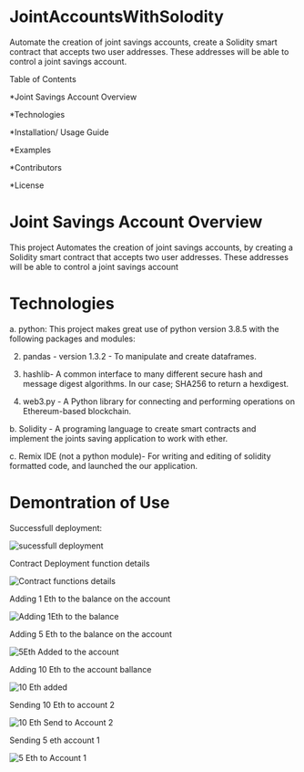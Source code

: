 # JointAccountsWithSolodity

Automate the creation of joint savings accounts, create a Solidity smart contract that accepts two user addresses.
These addresses will be able to control a joint savings account.

Table of Contents

*Joint Savings Account Overview

*Technologies

*Installation/ Usage Guide

*Examples

*Contributors

*License


# Joint Savings Account Overview

This project Automates the creation of joint savings accounts, by creating a Solidity smart contract that accepts two user addresses.
These addresses will be able to control a joint savings account

# Technologies 

a. python: This project makes great use of python version 3.8.5 with the following packages and modules:

2. pandas - version 1.3.2 - To manipulate and create dataframes.

3. hashlib-  A common interface to many different secure hash and message digest algorithms. In our case; SHA256 to return a hexdigest.

4. web3.py - A Python library for connecting and performing operations on Ethereum-based blockchain.


b. Solidity -  A programing language to create smart contracts and implement the joints saving application to work with ether.

c. Remix IDE (not a python module)- For writing and editing of solidity formatted code, and launched the our application.


# Demontration of Use

Successfull deployment:

![sucessfull deployment](https://github.com/shangfii/JointAccountsWithSolodity/blob/main/Execution_Results/contractDeployed.png)

Contract Deployment function details 

![Contract functions details](https://github.com/shangfii/JointAccountsWithSolodity/blob/main/Execution_Results/deployedContractFunctoinDetails.png)

Adding 1 Eth to the balance on the account

![Adding 1Eth to the balance](https://github.com/shangfii/JointAccountsWithSolodity/blob/main/Execution_Results/Adding1Eth.gif)

Adding 5 Eth to the balance on the account

![5Eth Added to the account](https://github.com/shangfii/JointAccountsWithSolodity/blob/main/Execution_Results/5EthDeposit.gif)

Adding 10 Eth to the account ballance 

![10 Eth added](https://github.com/shangfii/JointAccountsWithSolodity/blob/main/Execution_Results/10EthDeposit.gif)

Sending 10 Eth to account 2

![10 Eth Send to Account 2](https://github.com/shangfii/JointAccountsWithSolodity/blob/main/Execution_Results/10Ethto2.gif)


Sending 5 eth  account 1

![5 Eth to Account 1](https://github.com/shangfii/JointAccountsWithSolodity/blob/main/Execution_Results/5Ethto1.gif)




